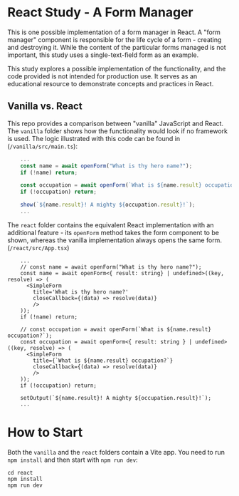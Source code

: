 # React Study - A Form Manager

This is one possible implementation of a form manager in React. A "form manager" component is responsible for the life cycle of a form - creating and destroying it. While the content of the particular forms managed is not important, this study uses a single-text-field form as an example.

This study explores a possible implementation of the functionality, and the code provided is not intended for production use. It serves as an educational resource to demonstrate concepts and practices in React.

## Vanilla vs. React

This repo provides a comparison between "vanilla" JavaScript and React. The ```vanilla``` folder shows how the functionality would look if no framework is used. The logic illustrated with this code can be found in (```/vanilla/src/main.ts```):

```js
    ...
    const name = await openForm("What is thy hero name?");
    if (!name) return;

    const occupation = await openForm(`What is ${name.result} occupation?`);
    if (!occupation) return;

    show(`${name.result}! A mighty ${occupation.result}!`);
    ...
```

The ```react``` folder contains the equivalent React implementation with an additional feature - its ```openForm``` method takes the form component to be shown, whereas the vanilla implementation always opens the same form. (```/react/src/App.tsx```)

```tsx
    ...
    // const name = await openForm("What is thy hero name?");
    const name = await openForm<{ result: string} | undefined>((key, resolve) => (
      <SimpleForm
        title='What is thy hero name?'
        closeCallback={(data) => resolve(data)}
        />
    ));
    if (!name) return;

    // const occupation = await openForm(`What is ${name.result} occupation?`);
    const occupation = await openForm<{ result: string } | undefined>((key, resolve) => (
      <SimpleForm
        title={`What is ${name.result} occupation?`}
        closeCallback={(data) => resolve(data)}
        />
    ));
    if (!occupation) return;

    setOutput(`${name.result}! A mighty ${occupation.result}!`);
    ...
```

# How to Start

Both the ```vanilla``` and the ```react``` folders contain a Vite app. You need to run ```npm install``` and then start with ```npm run dev```:

```
cd react
npm install
npm run dev
```

